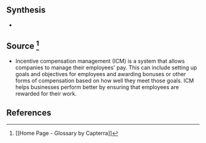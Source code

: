 ## Synthesis
- 
## Source [^1]
- Incentive compensation management (ICM) is a system that allows companies to manage their employees' pay. This can include setting up goals and objectives for employees and awarding bonuses or other forms of compensation based on how well they meet those goals. ICM helps businesses perform better by ensuring that employees are rewarded for their work.
## References

[^1]: [[Home Page - Glossary by Capterra]]